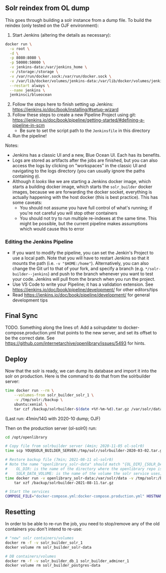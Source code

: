 ## Solr reindex from OL dump

This goes through building a solr instance from a dump file. To build the reindex (only tested on the OJF environment):

1. Start Jenkins (altering the details as necessary):
```bash
docker run \
  -u root \
  -d \
  -p 8080:8080 \
  -p 50000:50000 \
  -v jenkins-data:/var/jenkins_home \
  -v /storage:/storage \
  -v /var/run/docker.sock:/var/run/docker.sock \
  -v /var/lib/docker/volumes/jenkins-data:/var/lib/docker/volumes/jenkins-data \
  --restart always \
  --name jenkins \
  jenkinsci/blueocean
```
2. Follow the steps here to finish setting up Jenkins: https://jenkins.io/doc/book/installing/#setup-wizard
3. Follow these steps to create a new Pipeline Project using git: https://jenkins.io/doc/book/pipeline/getting-started/#defining-a-pipeline-in-scm
    - Be sure to set the script path to the `Jenkinsfile` in this directory
4. Run the pipeline!

Notes:
- Jenkins has a classic UI and a new, Blue Ocean UI. Each has its benefits.
- Logs are stored as artifacts after the jobs are finished, but you can also access the logs by clicking on "workspaces" in the classic UI and navigating to the logs directory (you can usually ignore the paths containing `@`).
- Although it _looks_ like we are starting a Jenkins docker image, which starts a building docker image, which starts the `solr_builder` docker images, because we are forwarding the docker socket, everything is actually happening with the host docker (this is best practice). This has some caveats:
    - You should not assume you have full control of what's running; if you're not careful you will stop other containers
    - You should not try to run multiple re-indexes at the same time. This might be possible, but the current pipeline makes assumptions which would cause this to error

### Editing the Jenkins Pipeline
- If you want to modify the pipeline, you can set the Jenkin's Project to use a local path. Note that you will have to restart Jenkins so that it mounts the path (i.e. `-v "$HOME:/home"`). Alternatively, you can also change the Git url to that of your fork, and specify a branch (e.g. `*/solr-builder--jenkins`) and push to the branch whenever you want to test your code. Jenkins will pull from the branch when you run the project.
- Use VS Code to write your Pipeline; it has a validation extension. See https://jenkins.io/doc/book/pipeline/development/ for other editors/tips
- Read https://jenkins.io/doc/book/pipeline/development/ for general development tips

## Final Sync

TODO. Something along the lines of: Add a solrupdater to docker-compose.production.yml that points to the new server, and set its offset to be the correct date. See https://github.com/internetarchive/openlibrary/issues/5493 for hints.

## Deploy

Now that the solr is ready, we can dump its database and import it into the solr on production. Here is the command to do that from the solrbuilder server:

```sh
time docker run --rm \
    --volumes-from solr_builder_solr_1 \
    -v /tmp/solr:/backup \
    ubuntu:xenial \
    tar czf /backup/solrbuilder-$(date +%Y-%m-%d).tar.gz /var/solr/data
```

(Last run: 41min/14G with 2020-10 dump; OJF)

Then on the production server (ol-solr0) run:

```sh
cd /opt/openlibrary

# Copy file from solrbuilder server (4min; 2020-11-05 ol-solr0)
time scp YOU@SOLR_BUILDER_SERVER:/tmp/solr/solrbuilder-2020-03-02.tar.gz /tmp/solr/solrbuilder-2020-03-02.tar.gz

# Restore backup file (7min; 2021-08-11 ol-solr0)
# Note the name "openlibrary_solr-data" should match "{OL_DIR}_{SOLR_DATA_VOLUME}", where:
#    OL_DIR: is the name of the directory where the openlibrary repo is; likely openlibrary
#    SOLR_DATA_VOLUME: is the name of the volume the solr service uses; defined in docker-compose.yml
time docker run -v openlibrary_solr-data:/var/solr/data -v /tmp/solr:/backup ubuntu:xenial \
    tar xzf /backup/solrbuilder-2021-08-11.tar.gz

# Start the services
COMPOSE_FILE="docker-compose.yml:docker-compose.production.yml" HOSTNAME="$HOSTNAME"docker-compose --profile=ol-solr0 up -d
```

## Resetting

In order to be able to re-run the job, you need to stop/remove any of the old containers you don't intend to re-use:

```sh
# "new" solr containers/volumes
docker rm -f -v solr_builder_solr_1
docker volume rm solr_builder_solr-data

# DB containers/volumes
docker rm -f -v solr_builder_db_1 solr_builder_adminer_1
docker volume rm solr_builder_postgres-data
```
